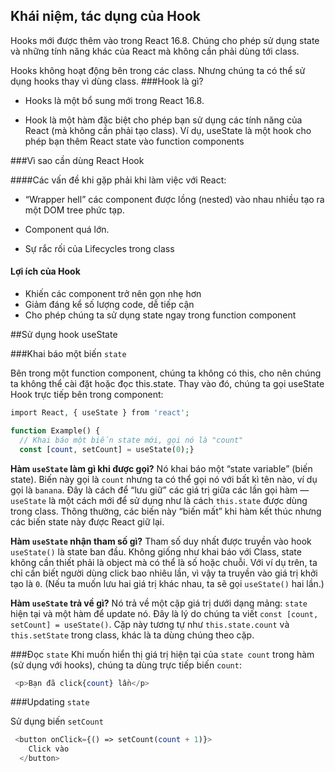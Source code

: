 ## Khái niệm, tác dụng của Hook

Hooks mới được thêm vào trong React 16.8. Chúng cho phép sử dụng state và những tính năng khác của React mà không cần phải dùng tới class.

Hooks không hoạt động bên trong các class. Nhưng chúng ta có thể sử dụng hooks thay vì dùng class.
###Hook là gì?

- Hooks là một bổ sung mới trong React 16.8.

- Hook là một hàm đặc biệt cho phép bạn sử dụng các tính năng của React (mà không cần phải tạo class). Ví dụ, useState là một hook cho phép bạn thêm React state vào function components

###Vì sao cần dùng React Hook

####Các vấn đề khi gặp phải khi làm việc với React:

- “Wrapper hell” các component được lồng (nested) vào nhau nhiều tạo ra một DOM tree phức tạp.

- Component quá lớn.

- Sự rắc rối của Lifecycles trong class

#### Lợi ích của Hook

- Khiến các component trở nên gọn nhẹ hơn
- Giảm đáng kể số lượng code, dễ tiếp cận
- Cho phép chúng ta sử dụng state ngay trong function component

##Sử dụng hook useState

###Khai báo một biến `state`

Bên trong một function component, chúng ta không có this, cho nên chúng ta không thể cài đặt hoặc đọc this.state. Thay vào đó, chúng ta gọi useState Hook trực tiếp bên trong component:

```php
import React, { useState } from 'react';

function Example() {
  // Khai báo một biến state mới, gọi nó là "count"
  const [count, setCount] = useState(0);}
```

**Hàm `useState` làm gì khi được gọi?**
Nó khai báo một “state variable” (biến state). Biến này gọi là `count` nhưng ta có thể gọi nó với bất kì tên nào, ví dụ gọi là `banana`. Đây là cách để “lưu giữ” các giá trị giữa các lần gọi hàm — `useState` là một cách mới để sử dụng như là cách `this.state` được dùng trong class. Thông thường, các biến này “biến mất” khi hàm kết thúc nhưng các biến state này được React giữ lại.

**Hàm `useState` nhận tham số gì?**
Tham số duy nhất được truyền vào hook `useState()` là state ban đầu. Không giống như khai báo với Class, state không cần thiết phải là object mà có thể là số hoặc chuỗi. Với ví dụ trên, ta chỉ cần biết người dùng click bao nhiêu lần, vì vậy ta truyền vào giá trị khởi tạo là `0`. (Nếu ta muốn lưu hai giá trị khác nhau, ta sẽ gọi `useState()` hai lần.)

**Hàm `useState` trả về gì?**
Nó trả về một cặp giá trị dưới dạng mảng: `state` hiện tại và một hàm để update nó. Đây là lý do chúng ta viết `const [count, setCount] = useState()`. Cặp này tương tự như `this.state.count` và `this.setState` trong class, khác là ta dùng chúng theo cặp.

###Đọc `state`
Khi muốn hiển thị giá trị hiện tại của `state count` trong hàm (sử dụng với hooks), chúng ta dùng trực tiếp biến `count`:

```php
 <p>Bạn đã click{count} lần</p>
```

###Updating `state`

Sử dụng biến `setCount`

```php
 <button onClick={() => setCount(count + 1)}>
    Click vào
  </button>
```
